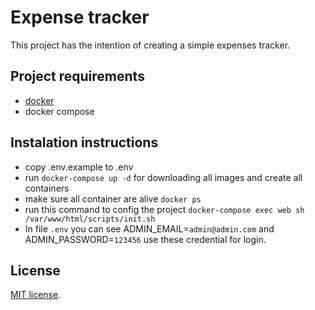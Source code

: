 # Expense tracker
This project has the intention of creating a simple expenses tracker.

## Project requirements
- [docker](https://www.docker.com/get-started) 
- docker compose

## Instalation instructions
- copy .env.example to .env
- run `docker-compose up -d` for downloading all images and create all containers
- make sure all container are alive `docker ps`
- run this command to config the project `docker-compose exec web sh /var/www/html/scripts/init.sh`
- In file `.env` you can see ADMIN_EMAIL=`admin@admin.com`  and ADMIN_PASSWORD=`123456` use these credential for login.

## License
 [MIT license](https://opensource.org/licenses/MIT).
